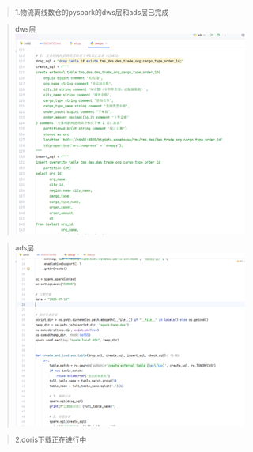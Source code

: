 >1.物流离线数仓的pyspark的dws层和ads层已完成

> dws层
> ![img.png](img.png)
 
>ads层
> ![img_1.png](img_1.png)
>

> 2.doris下载正在进行中